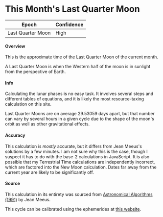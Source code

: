 # This Month's Last Quarter Moon

| Epoch             | Confidence |
| ----------------- | ---------- |
| Last Quarter Moon  | High       |

#### Overview

This is the approximate time of the Last Quarter Moon of the current month.

A Last Quarter Moon is when the Western half of the moon is in sunlight from the perspective of Earth.

#### Info

Calculating the lunar phases is no easy task. It involves several steps and different tables of equations, and it is likely the most resource-taxing calculation on this site.

Last Quarter Moons are on average 29.53059 days apart, but that number can vary by several hours in a given cycle due to the shape of the moon's orbit as well as other gravitational effects.

#### Accuracy

This calculation is *mostly* accurate, but it differs from Jean Meeus's solutions by a few minutes. I am not sure why this is the case, though I suspect it has to do with the base-2 calculations in JavaScript. It is also possible that my Terrestrial Time calculations are independently incorrect, which are factored into the New Moon calculation. Dates far away from the current year are likely to be significantly off.

#### Source

This calculation in its entirety was sourced from [Astronomical Algorithms (1991)](https://archive.org/details/astronomicalalgorithmsjeanmeeus1991/page/n7/mode/2up) by Jean Meeus.

This cycle can be calibrated using the ephemerides at [this website](https://astropixels.com/ephemeris/phasescat/phasescat.html).
